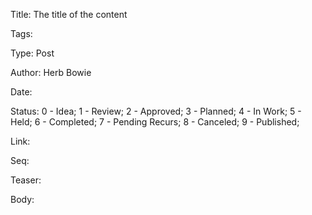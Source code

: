 Title:  The title of the content

Tags:    

Type:   Post

Author: Herb Bowie

Date:   

Status: 0 - Idea; 1 - Review; 2 - Approved; 3 - Planned; 4 - In Work; 5 - Held; 6 - Completed; 7 - Pending Recurs; 8 - Canceled; 9 - Published;

Link:

Seq:

Teaser: 

Body:    


